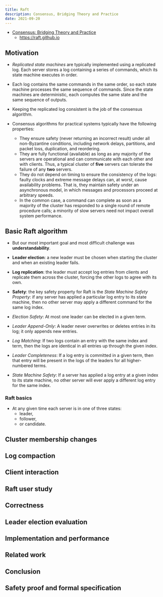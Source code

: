 ```yaml
---
title: Raft
description: Consensus, Bridging Theory and Practice
date: 2021-09-20
---
```


* [Consensus: Bridging Theory and Practice](https://github.com/ongardie/dissertation)
  - https://raft.github.io

## Motivation

* *Replicated state machines* are typically implemented using
  a replicated log. Each server stores a log containing a
  series of commands, which its state machine executes in order.
* Each log contains the same commands in the same order,
  so each state machine processes the same sequence of commands.
  Since the state machines are deterministic, each computes the
  same state and the same sequence of outputs.
* Keeping the replicated log consistent is the job
  of the consensus algorithm.

* Consensus algorithms for practical systems
  typically have the following properties:
  - They ensure safety (never returning an incorrect result)
    under all non-Byzantine conditions, including network
    delays, partitions, and packet loss,
    duplication, and reordering.
  - They are fully functional (available) as long as
    any majority of the servers are operational and can
    communicate with each other and with clients. Thus,
    a typical cluster of **five** servers can tolerate
    the failure of any **two** servers.
  - They do not depend on timing to ensure the consistency
    of the logs: faulty clocks and extreme message delays
    can, at worst, cause availability problems.
    That is, they maintain safety under an asynchronous
    model, in which messages and processors proceed at
    arbitrary speeds.
  - In the common case, a command can complete as soon
    as a majority of the cluster has responded to a
    single round of remote procedure calls; a minority
    of slow servers need not impact
    overall system performance.

## Basic Raft algorithm

* But our most important goal and most
  difficult challenge was **understandability**.

* **Leader election**: a new leader must be chosen
  when starting the cluster and when
  an existing leader fails.
* **Log replication**: the leader must accept log
  entries from clients and replicate them across
  the cluster, forcing the other logs
  to agree with its own.
* **Safety**: the key safety property for Raft is
  the *State Machine Safety Property*: if any server
  has applied a particular log entry to its
  state machine, then no other server may apply a
  different command for the same log index.

* *Election Safety*: At most one leader can
  be elected in a given term.
* *Leader Append-Only*: A leader never
  overwrites or deletes entries in its log;
  it only appends new entries.
* *Log Matching*: If two logs contain an
  entry with the same index and term, then
  the logs are identical in all entries
  up through the given index.
* *Leader Completeness*: If a log entry is
  committed in a given term, then that entry
  will be present in the logs of the leaders
  for all higher-numbered terms.
* *State Machine Safety*: If a server has
  applied a log entry at a given index to
  its state machine, no other server will
  ever apply a different log entry
  for the same index.

### Raft basics

* At any given time each server is in one of three states:
  - leader,
  - follower,
  - or candidate.

## Cluster membership changes

## Log compaction

## Client interaction

## Raft user study

## Correctness

## Leader election evaluation

## Implementation and performance

## Related work

## Conclusion

## Safety proof and formal specification
